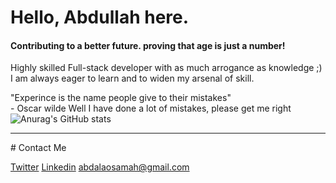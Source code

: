 
# <b>Hello, Abdullah here.</b> <br>
#### Contributing to a better future. proving that age is just a number!
Highly skilled Full-stack developer with as much arrogance as knowledge ;) <br>I am always eager to learn and to widen my arsenal of skill.

"Experince is the name people give to their mistakes"<br> - Oscar wilde
Well I have done a lot of mistakes, please get me right
![Anurag's GitHub stats](https://github-readme-stats.vercel.app/api?username=abdalaosama&show_icons=true&theme=radical)

<hr>
# Contact Me

[Twitter](https://twitter.com/Abdallah__Osama)
[Linkedin](https://www.linkedin.com/in/abdullah-osamah/)
abdalaosamah@gmail.com
